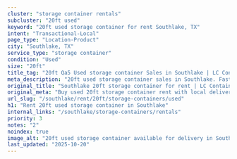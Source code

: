 ```yaml
---
cluster: "storage container rentals"
subcluster: "20ft used"
keyword: "20ft used storage container for rent Southlake, TX"
intent: "Transactional-Local"
page_type: "Location-Product"
city: "Southlake, TX"
service_type: "storage container"
condition: "Used"
size: "20ft"
title_tag: "20ft Qa5 Used storage container Sales in Southlake | LC Container"
meta_description: "20ft used storage container sales in Southlake. Fast delivery, competitive pricing. Serving storage containers area. Quote ID: BDL. Call (214) 524-4168 for your free quote today."
original_title: "Southlake 20ft storage container for rent | LC Container"
original_meta: "Buy used 20ft storage container rent with local delivery in Southlake, TX. LC Container — local Since 2003. Request a fast quote today."
url_slug: "/southlake/rent/20ft/storage-containers/used"
h1: "Rent 20ft used storage container in Southlake"
internal_links: "/southlake/storage-containers/rentals"
priority: 3
notes: "2"
noindex: true
image_alt: "20ft used storage container available for delivery in Southlake"
last_updated: "2025-10-20"
---
```


<!-- TODO: Add unique city/inventory copy, images, and internal links here. -->
